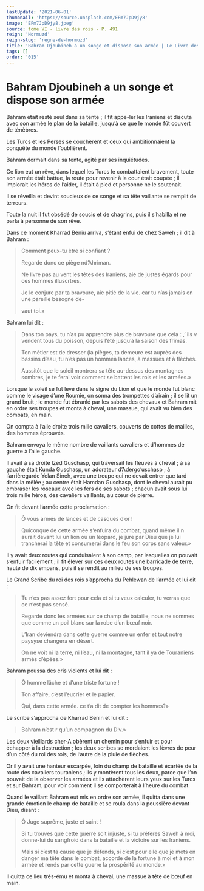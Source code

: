 ```yaml
---
lastUpdate: '2021-06-01'
thumbnail: 'https://source.unsplash.com/EFm7JpD9jy8'
image: 'EFm7JpD9jy8.jpeg'
source: tome VI - livre des rois - P. 491
reign: 'Hormuzd'
reign-slug: 'regne-de-hormuzd'
title: 'Bahram Djoubineh a un songe et dispose son armée | Le Livre des Rois | Shâhnâmeh'
tags: []
order: '015'
---
```


# Bahram Djoubineh a un songe et dispose son armée

Bahram était resté seul dans sa tente ; il fit appe-ler les Iraniens et discuta avec son armée le plan de la bataille, jusqu’à ce que le monde fût couvert de ténèbres.

Les Turcs et les Perses se couchèrent et ceux qui ambitionnaient la conquête du monde l’oublièrent.

Bahram dormait dans sa tente, agité par ses inquiétudes.

Ce lion eut un rêve, dans lequel les Turcs le combattaient bravement, toute son armée était battue, la route pour revenir à la cour était coupée ; il implorait les héros de l’aider, il était à pied et personne ne le soutenait.

Il se réveilla et devint soucieux de ce songe et sa tête vaillante se remplit de terreurs.

Toute la nuit il fut obsédé de soucis et de chagrins, puis il s’habilla et ne parla à personne de son rêve.

Dans ce moment Kharrad Beniu arriva, s’étant enfui de chez Saweh ; il dit à Bahram :

> Comment peux-tu être si confiant ?
>
> Regarde donc ce piège nd’Ahriman.
>
> Ne livre pas au vent les têtes des Iraniens, aie de justes égards pour ces hommes illuscrtres.
>
> Je le conjure par ta bravoure, aie pitié de la vie. car tu n’as jamais en une pareille besogne de-
>
> vaut toi.»

Bahram lui dit :

> Dans ton pays, tu n’as pu apprendre plus de bravoure que cela : ,’ ils v vendent tous du poisson, depuis l’été jusqu’à la saison des frimas.
>
> Ton métier est de dresser (la pièges, ta demeure est auprès des bassins d’eau, tu n’es pas un hommeà lances, à massues et à flèches.
>
> Aussitôt que le soleil montrera sa tête au-dessus des montagnes sombres, je te ferai voir comment se battent les rois et les armées.»

Lorsque le soleil se fut levé dans le signe du Lion et que le monde fut blanc comme le visage d’une Roumie, on sonna des trompettes d’airain ; il se lit un grand bruit ; le monde fut ébranlé par les sabots des chevaux et Bahram mit en ordre ses troupes et monta à cheval, une massue, qui avait vu bien des combats, en main.

On compta à l’aile droite trois mille cavaliers, couverts de cottes de mailles, des hommes éprouvés.

Bahram envoya le même nombre de vaillants cavaliers et d’hommes de guerre à l’aile gauche.

Il avait à sa droite Ized Guschasp, qui traversait les fleuves à cheval ; à sa gauche était Kunda Guschasp, un adorateur d’Adergo’uschasp ; à l’arrièregarde Yelan Sineh, avec une treupe qui ne devait entrer que tard dans la mêlée ; au centre était Hamdan Guschasp, dont le cheval aurait pu embraser les roseaux avec les fers de ses sabots ; chacun avait sous lui trois mille héros, des cavaliers vaillants, au cœur de pierre.

On fit devant l’armée cette proclamation :

> Ô vous armés de lances et de casques d’or !
>
> Quiconque de cette armée s’enfuira du combat, quand même il n aurait devant lui un lion ou un léopard, je jure par Dieu que je lui trancherai la tête et consumerai dans le feu son corps sans valeur.»

Il y avait deux routes qui conduisaient à son camp, par lesquelles on pouvait s’enfuir facilement ; il fit élever sur ces deux routes une barricade de terre, haute de dix empans, puis il se rendit au milieu de ses troupes.

Le Grand Scribe du roi des rois s’approcha du Pehlewan de l’armée et lui dit :

> Tu n’es pas assez fort pour cela et si tu veux calculer, tu verras que ce n’est pas sensé.
>
> Regarde donc les armées sur ce champ de bataille, nous ne sommes que comme un poil blanc sur la robe d’un bœuf noir.
>
> L’Iran deviendra dans cette guerre comme un enfer et tout notre paysyse changera en désert.
>
> On ne voit ni la terre, ni l’eau, ni la montagne, tant il ya de Touraniens armés d’épées.»

Bahram poussa des cris violents et lui dit :

> Ô homme lâche et d’une triste fortune !
>
> Ton affaire, c’est l’eucrier et le papier.
>
> Qui, dans cette armée. ce t’a dit de compter les hommes?»

Le scribe s’approcha de Kharrad Benin et lui dit :

> Bahram n’est r qu’un compagnon du Div.»

Les deux vieillards cher-A obèrent un chemin pour s’enfuir et pour échapper à la destruction ; les deux scribes se mordaient les lèvres de peur d’un côté du roi des rois, de l’autre de la pluie de flèches.

Or il y avait une hanteur escarpée, loin du champ de bataille et écartée de la route des cavaliers touraniens ; ils y montèrent tous les deux, parce que l’on pouvait de la observer les armées et ils attachèrent leurs yeux sur les Turcs et sur Bahram, pour voir comment il se comporterait à l’heure du combat.

Quand le vaillant Bahram eut mis en.ordre son armée, il quitta dans une grande émotion le champ de bataille et se roula dans la poussière devant Dieu, disant :

> Ô Juge suprême, juste et saint !
>
> Si tu trouves que cette guerre soit injuste, si tu préfères Saweh à moi, donne-lui du sangfroid dans la bataille et la victoire sur les Iraniens.
>
> Mais si c’est ta cause que je défends, si c’est pour elle que je mets en danger ma tête dans le combat, accorde de la fortune à moi et à mon armée et rends par cette guerre la prospérité au monde.»

Il quitta ce lieu très-ému et monta à cheval, une massue à tête de bœuf en main.
